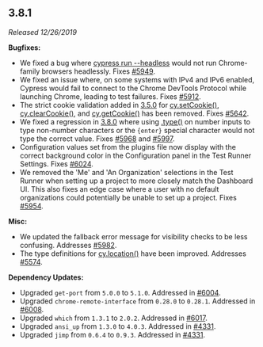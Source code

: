 ## 3.8.1

_Released 12/26/2019_

**Bugfixes:**

- We fixed a bug where
  [cypress run --headless](/guides/guides/command-line#cypress-run-headless)
  would not run Chrome-family browsers headlessly. Fixes
  [#5949](https://github.com/cypress-io/cypress/issues/5949).
- We fixed an issue where, on some systems with IPv4 and IPv6 enabled, Cypress
  would fail to connect to the Chrome DevTools Protocol while launching Chrome,
  leading to test failures. Fixes
  [#5912](https://github.com/cypress-io/cypress/issues/5912).
- The strict cookie validation added in [3.5.0](#3-5-0) for
  [cy.setCookie()](/api/commands/setcookie),
  [cy.clearCookie()](/api/commands/clearcookie), and
  [cy.getCookie()](/api/commands/getcookie) has been removed. Fixes
  [#5642](https://github.com/cypress-io/cypress/issues/5642).
- We fixed a regression in [3.8.0](#3-8-0) where using
  [.type()](/api/commands/type) on number inputs to type non-number characters
  or the `{enter}` special character would not type the correct value. Fixes
  [#5968](https://github.com/cypress-io/cypress/issues/5968) and
  [#5997](https://github.com/cypress-io/cypress/issues/5997).
- Configuration values set from the plugins file now display with the correct
  background color in the Configuration panel in the Test Runner Settings. Fixes
  [#6024](https://github.com/cypress-io/cypress/issues/6024).
- We removed the 'Me' and 'An Organization' selections in the Test Runner when
  setting up a project to more closely match the Dashboard UI. This also fixes
  an edge case where a user with no default organizations could potentially be
  unable to set up a project. Fixes
  [#5954](https://github.com/cypress-io/cypress/issues/5954).

**Misc:**

- We updated the fallback error message for visibility checks to be less
  confusing. Addresses
  [#5982](https://github.com/cypress-io/cypress/issues/5982).
- The type definitions for [cy.location()](/api/commands/location) have been
  improved. Addresses
  [#5574](https://github.com/cypress-io/cypress/issues/5574).

**Dependency Updates:**

- Upgraded `get-port` from `5.0.0` to `5.1.0`. Addressed in
  [#6004](https://github.com/cypress-io/cypress/pull/6004).
- Upgraded `chrome-remote-interface` from `0.28.0` to `0.28.1`. Addressed in
  [#6008](https://github.com/cypress-io/cypress/pull/6008).
- Upgraded `which` from `1.3.1` to `2.0.2`. Addressed in
  [#6017](https://github.com/cypress-io/cypress/pull/6017).
- Upgraded `ansi_up` from `1.3.0` to `4.0.3`. Addressed in
  [#4331](https://github.com/cypress-io/cypress/pull/4331).
- Upgraded `jimp` from `0.6.4` to `0.9.3`. Addressed in
  [#4331](https://github.com/cypress-io/cypress/pull/4331).
